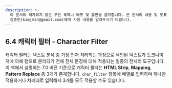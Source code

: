 ```yaml
---
description: >-
  이 문서의 허가되지 않은 무단 복제나 배포 및 출판을 금지합니다. 본 문서의 내용 및 도표 등을 인용하고자 하는 경우 출처를 명시하고
  김종민(kimjmin@gmail.com)에게 사용 내용을 알려주시기 바랍니다.
---
```


## 6.4 캐릭터 필터 - Character Filter

  캐릭터 필터는 텍스트 분석 중 가장 먼저 처리되는 과정으로 색인된 텍스트가 토크나이저에 의해 텀으로 분리되기 전에 전체 문장에 대해 적용되는 일종의 전처리 도구입니다. 이 책에서 설명하는 7.0 버전 기준으로 캐릭터 필터는 **HTML Strip**, **Mapping**, **Pattern Replace** 총 3개가 존재합니다. `char_filter` 항목에 배열로 입력하며 하나만 적용하거나 차례대로 입력해서 3개를 모두 적용할 수도 있습니다.

